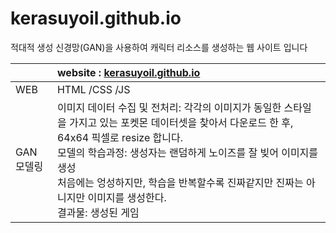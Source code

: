# kerasuyoil.github.io

적대적 생성 신경망(GAN)을 사용하여 캐릭터 리소스를 생성하는 웹 사이트 입니다

|    | website : [kerasuyoil.github.io](https://kerasuyoil.github.io/.) |
|----|:----|
| WEB | HTML /CSS /JS |
| GAN 모델링 | 이미지 데이터 수집 및 전처리: 각각의 이미지가 동일한 스타일을 가지고 있는 포켓몬 데이터셋을 찾아서 다운로드 한 후, 64x64 픽셀로 resize 합니다.<br/> 모델의 학습과정: 생성자는 랜덤하게 노이즈를 잘 빚어 이미지를 생성<br/>처음에는 엉성하지만, 학습을 반복할수록 진짜같지만 진짜는 아니지만 이미지를 생성한다.<br/>결과물: 생성된 게임 |

